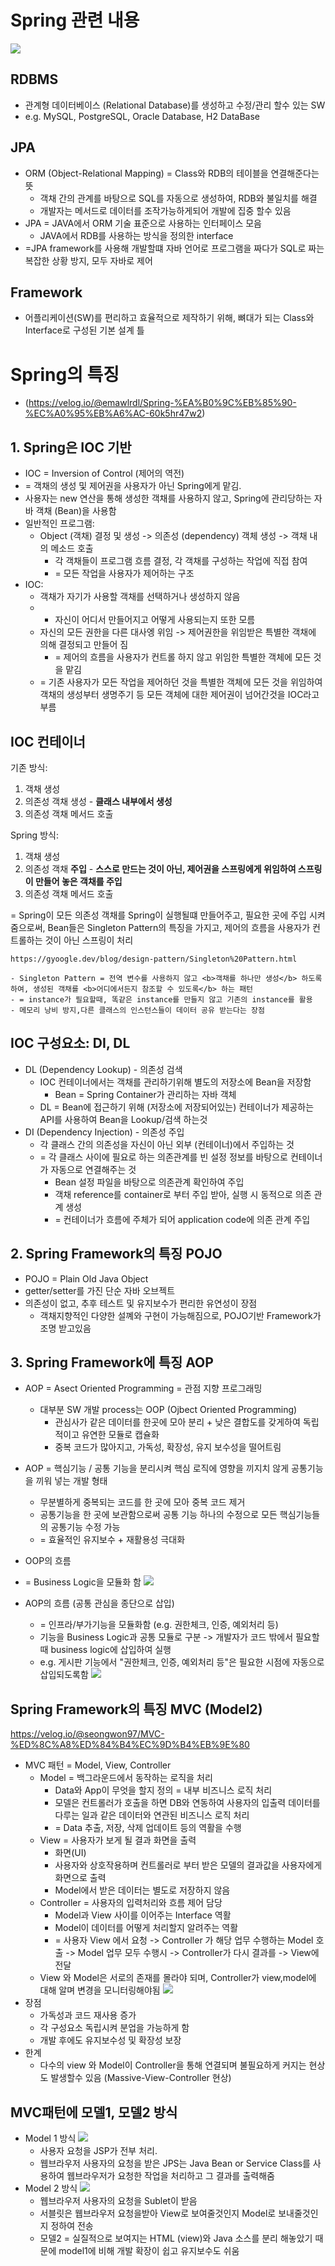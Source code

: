 # Spring 관련 내용

![](2022-07-22-11-02-11.png)





## RDBMS
- 관계형 데이터베이스 (Relational Database)를 생성하고 수정/관리 할수 있는 SW
- e.g. MySQL, PostgreSQL, Oracle Database, H2 DataBase

## JPA
- ORM (Object-Relational Mapping) = Class와 RDB의 테이블을 연결해준다는 뜻
    - 객채 간의 관계를 바탕으로 SQL를 자동으로 생성하여, RDB와 불일치를 해결 
    - 개발자는 메서드로 데이터를 조작가능하게되어 개발에 집중 할수 있음
- JPA = JAVA에서 ORM 기술 표준으로 사용하는 인터페이스 모음
    - JAVA에서 RDB를 사용하는 방식을 정의한 interface
- =JPA framework를 사용해 개발할떄 자바 언어로 프로그램을 짜다가 SQL로 짜는 복잡한 상황 방지, 모두 자바로 제어

## Framework
- 어플리케이션(SW)를 편리하고 효율적으로 제작하기 위해, 뼈대가 되는 Class와 Interface로 구성된 기본 설계 틀

# Spring의 특징 
- (https://velog.io/@emawlrdl/Spring-%EA%B0%9C%EB%85%90-%EC%A0%95%EB%A6%AC-60k5hr47w2)

## 1. Spring은 IOC 기반
- IOC = Inversion of Control (제어의 역전)
- = 객채의 생성 및 제어권을 사용자가 아닌 Spring에게 맡김. 
- 사용자는 new 연산을 통해 생성한 객채를 사용하지 않고, Spring에 관리당하는 자바 객채 (Bean)을 사용함 
- 일반적인 프로그램:
    - Object (객채) 결정 및 생성 -> 의존성 (dependency) 객체 생성 -> 객채 내의 메소드 호출
        - 각 객채들이 프로그램 흐름 결정, 각 객채를 구성하는 작업에 직접 참여
        - = 모든 작업을 사용자가 제어하는 구조
- IOC:
    - 객채가 자기가 사용할 객채를 선택하거나 생성하지 않음
    - + 자신이 어디서 만들어지고 어떻게 사용되는지 또한 모름
    - 자신의 모든 권한을 다른 대사엥 위임 -> 제어권한을 위임받은 특별한 객채에 의해 결정되고 만들어 짐
        - = 제어의 흐름을 사용자가 컨트롤 하지 않고 위임한 특별한 객체에 모든 것을 맡김
    - = 기존 사용자가 모든 작업을 제어하던 것을 특별한 객체에 모든 것을 위임하여 객채의 생성부터 생명주기 등 모든 객체에 대한 제어권이 넘어간것을 IOC라고 부름

## IOC 컨테이너
기존 방식:
1. 객채 생성
2. 의존성 객채 생성 - <b>클래스 내부에서 생성</b>
3. 의존성 객채 메서드 호출

Spring 방식:
1. 객채 생성
2. 의존성 객채 <b>주입</b> - <b>스스로 만드는 것이 아닌, 제어권을 스프링에게 위임하여 스프링이 만들어 놓은 객채를 주입</b>
3. 의존성 객채 메서드 호출

= Spring이 모든 의존성 객채를 Spring이 실행될떄 만들어주고, 필요한 곳에 주입 시켜 줌으로써, 
Bean들은 Singleton Pattern의 특징을 가지고, 제어의 흐름을 사용자가 컨트롤하는 것이 아닌 스프링이 처리

    https://gyoogle.dev/blog/design-pattern/Singleton%20Pattern.html

    - Singleton Pattern = 전역 변수를 사용하지 않고 <b>객채를 하나만 생성</b> 하도록 하여, 생성된 객채를 <b>어디에서든지 참조할 수 있도록</b> 하는 패턴
    - = instance가 필요할때, 똑같은 instance를 만들지 않고 기존의 instance를 활용
    - 메모리 낭비 방지,다른 클래스의 인스턴스들이 데이터 공유 받는다는 장점


## IOC 구성요소: DI, DL
- DL (Dependency Lookup) - 의존성 검색
    - IOC 컨테이너에서는 객채를 관리하기위해 별도의 저장소에 Bean을 저장함
        - Bean = Spring Container가 관리하는 자바 객체 
    - DL = Bean에 접근하기 위해 (저장소에 저장되어있는) 컨테이너가 제공하는 API를 사용하여 Bean을 Lookup/검색 하는것 
- DI (Dependency Injection) - 의존성 주입
    - 각 클래스 간의 의존성을 자신이 아닌 외부 (컨테이너)에서 주입하는 것
    - = 각 클래스 사이에 필요로 하는 의존관계를 빈 설정 정보를 바탕으로 컨테이너가 자동으로 연결해주는 것 
        - Bean 설정 파일을 바탕으로 의존관계 확인하여 주입 
        - 객채 reference를 container로 부터 주입 받아, 실행 시 동적으로 의존 관계 생성 
        - = 컨테이너가 흐름에 주체가 되어 application code에 의존 관계 주입 

## 2. Spring Framework의 특징 POJO
- POJO = Plain Old Java Object
- getter/setter를 가진 단순 자바 오브젝트
- 의존성이 없고, 추후 테스트 및 유지보수가 편리한 유연성이 장점
    - 객채지향적인 다양한 설꼐와 구현이 가능해짐으로, POJO기반 Framework가 조명 받고있음

## 3. Spring Framework에 특징 AOP
- AOP = Asect Oriented Programming = 관점 지향 프로그래밍 
    - 대부분 SW 개발 process는 OOP (Ojbect Oriented Programming)
        - 관심사가 같은 데이터를 한곳에 모아 분리 + 낮은 결합도를 갖게하여 독립적이고 유연한 모듈로 캡슐화
        - 중복 코드가 많아지고, 가독성, 확장성, 유지 보수성을 떨어트림
- AOP = 핵심기능 / 공통 기능을 분리시켜 핵심 로직에 영향을 끼지치 않게 공통기능을 끼워 넣는 개발 형태
    - 무분별하게 중복되는 코드를 한 곳에 모아 중복 코드 제거
    - 공통기능을 한 곳에 보관함으로써 공통 기능 하나의 수정으로 모든 핵심기능들의 공통기능 수정 가능 
    - = 효율적인 유지보수 + 재활용성 극대화 

- OOP의 흐름
- = Business Logic을 모듈화 함
![](2022-07-22-12-24-06.png)

- AOP의 흐름 (공통 관심을 종단으로 삽입)
    - = 인프라/부가기능을 모듈화함 (e.g. 권한체크, 인증, 예외처리 등)
    - 기능을 Business Logic과 공통 모듈로 구분 -> 개발자가 코드 밖에서 필요할 때 business logic에 삽입하여 실행
    - e.g. 게시판 기능에서 "권한체크, 인증, 예외처리 등"은 필요한 시점에 자동으로 삽입되도록함 
![](2022-07-22-12-24-28.png)

## Spring Framework의 특징 MVC (Model2)
https://velog.io/@seongwon97/MVC-%ED%8C%A8%ED%84%B4%EC%9D%B4%EB%9E%80
- MVC 패턴 = Model, View, Controller
    - Model = 백그라운드에서 동작하는 로직을 처리
        - Data와 App이 무엇을 할지 정의 = 내부 비즈니스 로직 처리 
        - 모델은 컨트롤러가 호출을 하면 DB와 연동하여 사용자의 입출력 데이터를 다루는 일과 같은 데이터와 연관된 비즈니스 로직 처리
        - = Data 추출, 저장, 삭제 업데이트 등의 역활을 수행
    - View = 사용자가 보게 될 결과 화면을 출력
        - 화면(UI)
        - 사용자와 상호작용하며 컨트롤러로 부터 받은 모델의 결과값을 사용자에게 화면으로 출력
        - Model에서 받은 데이터는 별도로 저장하지 않음
    - Controller = 사용자의 입력처리와 흐름 제어 담당
        - Model과 View 사이를 이어주는 Interface 역활
        - Model이 데이터를 어떻게 처리할지 알려주는 역활
        - = 사용자 View 에서 요청 -> Controller 가 해당 업무 수행하는 Model 호출 -> Model 업무 모두 수행시 -> Controller가 다시 결과를 -> View에 전달
    - View 와 Model은 서로의 존재를 몰라야 되며, Controller가 view,model에 대해 알며 변경을 모니터링해야됨 
    ![](2022-07-22-13-49-35.png)
- 장점
    - 가독성과 코드 재사용 증가
    - 각 구성요소 독립시켜 분업을 가능하게 함
    - 개발 후에도 유지보수성 및 확장성 보장
- 한계
    - 다수의 view 와 Model이 Controller을 통해 연결되며 불필요하게 커지는 현상도 발생할수 있음 (Massive-View-Controller 현상)

## MVC패턴에 모델1, 모델2 방식
- Model 1 방식
![](2022-07-22-13-53-12.png)
    - 사용자 요청을 JSP가 전부 처리. 
    - 웹브라우저 사용자의 요청을 받은 JPS는 Java Bean or Service Class를 사용하여 웹브라우저가 요청한 작업을 처리하고 그 결과를 출력해줌
- Model 2 방식
![](2022-07-22-13-54-06.png)
    - 웹브라우저 사용자의 요청을 Sublet이 받음
    - 서블릿은 웹브라우저 요청을받아 View로 보여줄것인지 Model로 보내줄것인지 정하여 전송
    - 모델2 = 실질적으로 보여지는 HTML (view)와 Java 소스를 분리 해놓았기 때문에 model1에 비해 개발 확장이 쉽고 유지보수도 쉬움 